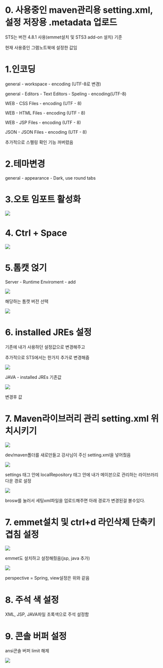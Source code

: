 # 0. 사용중인 maven관리용 setting.xml, 설정 저장용 .metadata 업로드

STS는 버전 4.8.1 사용(emmet설치 및 STS3 add-on 설치) 기준

현재 사용중인 그램노트북에 설정한 값임

# 1.인코딩

general - workspace - encoding (UTF-8로 변경)

general - Editors - Text Editors - Speling - encoding(UTF-8)

WEB - CSS Files - encoding (UTF - 8)

WEB - HTML Files - encoding (UTF - 8)

WEB - JSP Files - encoding (UTF - 8)

JSON - JSON Files - encoding (UTF - 8)

추가적으로 스펠링 확인 기능 꺼버렸음

# 2.테마변경

general - appearance - Dark, use round tabs

# 3.오토 임포트 활성화

![](./img/2021-05-13-22-09-05.png)

# 4. Ctrl + Space

![](./img/2021-05-13-22-09-41.png)

# 5.톰캣 얹기

Server - Runtime Enviroment - add

![](./img/2021-05-13-22-10-01.png)

해당하는 톰캣 버전 선택

![](./img/2021-05-13-22-10-15.png)

# 6. installed JREs 설정

기존에 내가 사용하던 설정값으로 변경해주고

추가적으로 STS에서는 한가지 추가로 변경해줌

![](./img/2021-05-13-22-12-06.png)

JAVA - installed JREs 기존값

![](./img/2021-05-13-22-12-21.png)

변경후 값

# 7. Maven라이브러리 관리 setting.xml 위치시키기

![](./img/2021-05-13-22-12-43.png)

dev/maven폴더를 새로만들고 강사님이 주신 setting.xml을 넣어줬음

![](./img/2021-05-13-22-12-55.png)

settings 태그 안에 localRepository 태그 안에 내가 메이븐으로 관리하는 라이브러리
다운 경로 설정

![](./img/2021-05-13-22-13-07.png)

brosw를 눌러서 세팅xml파일을 업로드해주면 아래 경로가 변경된걸 볼수있다.

# 7. emmet설치 및 ctrl+d 라인삭제 단축키 겹침 설정

![](./img/2021-05-13-22-13-19.png)

emmet도 설치하고 설정해줬음(jsp, java 추가)

![](./img/2021-05-13-22-13-36.png)

perspective = Spring, view설정은 위와 같음

# 8. 주석 색 설정

XML, JSP, JAVA파일 초록색으로 주석 설정함

# 9. 콘솔 버퍼 설정

ansi콘솔 버퍼 limit 해제

![](./img/2021-06-12-23-50-42.png)
